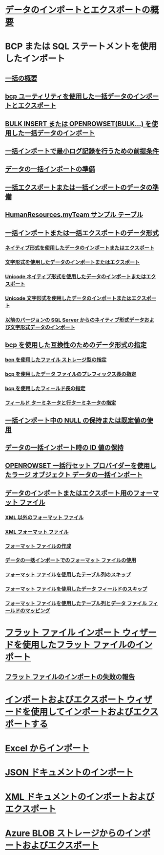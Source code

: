# [データのインポートとエクスポートの概要](overview-import-export.md)
# BCP または SQL ステートメントを使用したインポート
## [一括の概要](bulk-import-and-export-of-data-sql-server.md)  
## [bcp ユーティリティを使用した一括データのインポートとエクスポート](import-and-export-bulk-data-by-using-the-bcp-utility-sql-server.md)  
## [BULK INSERT または OPENROWSET(BULK...) を使用した一括データのインポート](import-bulk-data-by-using-bulk-insert-or-openrowset-bulk-sql-server.md)  
## [一括インポートで最小ログ記録を行うための前提条件](prerequisites-for-minimal-logging-in-bulk-import.md)  
## [データの一括インポートの準備](prepare-to-bulk-import-data-sql-server.md)  
## [一括エクスポートまたは一括インポートのデータの準備](prepare-data-for-bulk-export-or-import-sql-server.md)  
## [HumanResources.myTeam サンプル テーブル](humanresources-myteam-sample-table-sql-server.md)  
## [一括インポートまたは一括エクスポートのデータ形式](data-formats-for-bulk-import-or-bulk-export-sql-server.md)  
### [ネイティブ形式を使用したデータのインポートまたはエクスポート](use-native-format-to-import-or-export-data-sql-server.md)  
### [文字形式を使用したデータのインポートまたはエクスポート](use-character-format-to-import-or-export-data-sql-server.md)  
### [Unicode ネイティブ形式を使用したデータのインポートまたはエクスポート](use-unicode-native-format-to-import-or-export-data-sql-server.md)  
### [Unicode 文字形式を使用したデータのインポートまたはエクスポート](use-unicode-character-format-to-import-or-export-data-sql-server.md)  
### [以前のバージョンの SQL Server からのネイティブ形式データおよび文字形式データのインポート](import-native-and-character-format-data-from-earlier-versions-of-sql-server.md)  
## [bcp を使用した互換性のためのデータ形式の指定](specify-data-formats-for-compatibility-when-using-bcp-sql-server.md)  
### [bcp を使用したファイル ストレージ型の指定](specify-file-storage-type-by-using-bcp-sql-server.md)  
### [bcp を使用したデータ ファイルのプレフィックス長の指定](specify-prefix-length-in-data-files-by-using-bcp-sql-server.md)  
### [bcp を使用したフィールド長の指定](specify-field-length-by-using-bcp-sql-server.md)  
### [フィールド ターミネータと行ターミネータの指定](specify-field-and-row-terminators-sql-server.md)  
## [一括インポート中の NULL の保持または既定値の使用](keep-nulls-or-use-default-values-during-bulk-import-sql-server.md)  
## [データの一括インポート時の ID 値の保持](keep-identity-values-when-bulk-importing-data-sql-server.md)  
## [OPENROWSET 一括行セット プロバイダーを使用したラージ オブジェクト データの一括インポート](bulk-import-large-object-data-with-openrowset-bulk-rowset-provider.md)  
## [データのインポートまたはエクスポート用のフォーマット ファイル](format-files-for-importing-or-exporting-data-sql-server.md)  
### [XML 以外のフォーマット ファイル](non-xml-format-files-sql-server.md)  
### [XML フォーマット ファイル](xml-format-files-sql-server.md)  
### [フォーマット ファイルの作成](create-a-format-file-sql-server.md)  
### [データの一括インポートでのフォーマット ファイルの使用](use-a-format-file-to-bulk-import-data-sql-server.md)  
### [フォーマット ファイルを使用したテーブル列のスキップ](use-a-format-file-to-skip-a-table-column-sql-server.md)  
### [フォーマット ファイルを使用したデータ フィールドのスキップ](use-a-format-file-to-skip-a-data-field-sql-server.md)  
### [フォーマット ファイルを使用したテーブル列とデータ ファイル フィールドのマッピング](use-a-format-file-to-map-table-columns-to-data-file-fields-sql-server.md)
# [フラット ファイル インポート ウィザードを使用したフラット ファイルのインポート](import-flat-file-wizard.md)
## [フラット ファイルのインポートの失敗の報告](reporting-import-flat-file-failures.md)
# [インポートおよびエクスポート ウィザードを使用してインポートおよびエクスポートする](../../integration-services/import-export-data/import-and-export-data-with-the-sql-server-import-and-export-wizard.md)
# [Excel からインポート](import-data-from-excel-to-sql.md) 
# [JSON ドキュメントのインポート](../json/import-json-documents-into-sql-server.md)
# [XML ドキュメントのインポートおよびエクスポート](examples-of-bulk-import-and-export-of-xml-documents-sql-server.md)  
# [Azure BLOB ストレージからのインポートおよびエクスポート](examples-of-bulk-access-to-data-in-azure-blob-storage.md)  
